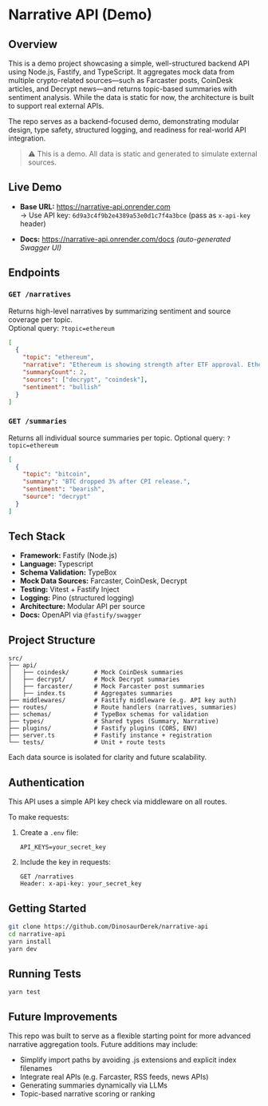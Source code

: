 # Narrative API (Demo)

## Overview

This is a demo project showcasing a simple, well-structured backend API using Node.js, Fastify, and TypeScript. It aggregates mock data from multiple crypto-related sources—such as Farcaster posts, CoinDesk articles, and Decrypt news—and returns topic-based summaries with sentiment analysis. While the data is static for now, the architecture is built to support real external APIs.

The repo serves as a backend-focused demo, demonstrating modular design, type safety, structured logging, and readiness for real-world API integration.

> ⚠️ This is a demo. All data is static and generated to simulate external sources.

## Live Demo

- **Base URL:** https://narrative-api.onrender.com  
  → Use API key: `6d9a3c4f9b2e4389a53e0d1c7f4a3bce` (pass as `x-api-key` header)

- **Docs:** https://narrative-api.onrender.com/docs _(auto-generated Swagger UI)_

## Endpoints

### `GET /narratives`

Returns high-level narratives by summarizing sentiment and source coverage per topic.  
Optional query: `?topic=ethereum`

```json
[
  {
    "topic": "ethereum",
    "narrative": "Ethereum is showing strength after ETF approval. Ethereum volumes spike as markets rebound.",
    "summaryCount": 2,
    "sources": ["decrypt", "coindesk"],
    "sentiment": "bullish"
  }
]
```

### `GET /summaries`

Returns all individual source summaries per topic.
Optional query: `?topic=ethereum`

```json
[
  {
    "topic": "bitcoin",
    "summary": "BTC dropped 3% after CPI release.",
    "sentiment": "bearish",
    "source": "decrypt"
  }
]
```

## Tech Stack

- **Framework:** Fastify (Node.js)
- **Language:** Typescript
- **Schema Validation:** TypeBox
- **Mock Data Sources:** Farcaster, CoinDesk, Decrypt
- **Testing:** Vitest + Fastify Inject
- **Logging:** Pino (structured logging)
- **Architecture:** Modular API per source
- **Docs:** OpenAPI via `@fastify/swagger`

## Project Structure

```
src/
├── api/
│   ├── coindesk/       # Mock CoinDesk summaries
│   ├── decrypt/        # Mock Decrypt summaries
│   ├── farcaster/      # Mock Farcaster post summaries
│   ├── index.ts        # Aggregates summaries
├── middlewares/        # Fastify middleware (e.g. API key auth)
├── routes/             # Route handlers (narratives, summaries)
├── schemas/            # TypeBox schemas for validation
├── types/              # Shared types (Summary, Narrative)
├── plugins/            # Fastify plugins (CORS, ENV)
├── server.ts           # Fastify instance + registration
└── tests/              # Unit + route tests

```

Each data source is isolated for clarity and future scalability.

## Authentication

This API uses a simple API key check via middleware on all routes.

To make requests:

1. Create a `.env` file:
   ```env
   API_KEYS=your_secret_key
   ```
2. Include the key in requests:
   ```
   GET /narratives
   Header: x-api-key: your_secret_key
   ```

## Getting Started

```bash
git clone https://github.com/DinosaurDerek/narrative-api
cd narrative-api
yarn install
yarn dev
```

## Running Tests

```
yarn test
```

## Future Improvements

This repo was built to serve as a flexible starting point for more advanced narrative aggregation tools. Future additions may include:

- Simplify import paths by avoiding .js extensions and explicit index filenames
- Integrate real APIs (e.g. Farcaster, RSS feeds, news APIs)
- Generating summaries dynamically via LLMs
- Topic-based narrative scoring or ranking

